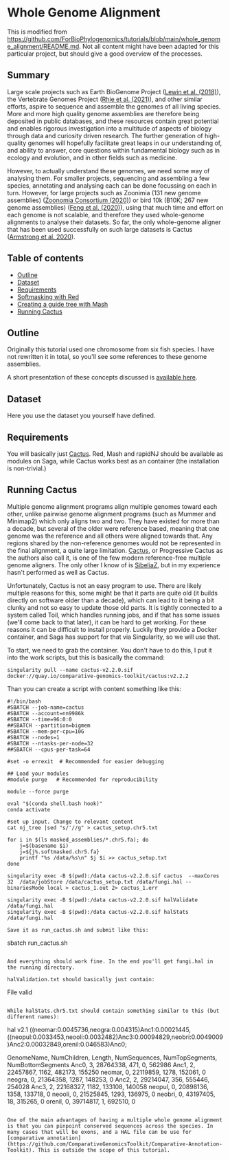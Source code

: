 
# Whole Genome Alignment

This is modified from https://github.com/ForBioPhylogenomics/tutorials/blob/main/whole_genome_alignment/README.md. Not all content might have been adapted for this particular project, but should give a good overview of the processes.

## Summary

Large scale projects such as Earth BioGenome Project ([Lewin et al. (2018)](https://doi.org/10.1073/pnas.1720115115)), the Vertebrate Genomes Project ([Rhie et al. (2021)](https://doi.org/10.1038/s41586-021-03451-0)), and other similar efforts, aspire to sequence and assemble the genomes of all living species. More and more high quality genome assemblies are therefore being deposited in public databases, and these resources contain great potential and enables rigorous investigation into a multitude of aspects of biology through data and curiosity driven research. The further generation of high-quality genomes will hopefully facilitate great leaps in our understanding of, and ability to answer, core questions within fundamental biology such as in ecology and evolution, and in other fields such as medicine.

However, to actually understand these genomes, we need some way of analysing them. For smaller projects, sequencing and assembling a few species, annotating and analysing each can be done focussing on each in turn. However, for large projects such as Zoonimia (131 new genome assemblies) ([Zoonomia Consortium (2020)](https://doi.org/10.1038/s41586-020-2876-6)) or bird 10k (B10K; 267 new genome assemblies) ([Feng et al. (2020)](https://doi.org/10.1038/s41586-020-2873-9)), using that much time and effort on each genome is not scalable, and therefore they used whole-genome alignments to analyse their datasets. So far, the only whole-genome aligner that has been used successfully on such large datasets is Cactus ([Armstrong et al. 2020](https://doi.org/10.1038/s41586-020-2871-y)).

## Table of contents

* [Outline](#outline)
* [Dataset](#dataset)
* [Requirements](#requirements)
* [Softmasking with Red](#softmask)
* [Creating a guide tree with Mash](#mash)
* [Running Cactus](#cactus)

<a name="outline"></a>
## Outline

Originally this tutorial used one chromosome from six fish species. I have not rewritten it in total, so you'll see some references to these genome assemblies.

A short presentation of these concepts discussed is [available here](../presentations/whole_genome_alignment.pdf).

<a name="dataset"></a>
## Dataset

Here you use the dataset you yourself have defined.

<a name="requirements"></a>
## Requirements

You will basically just  [Cactus](https://github.com/ComparativeGenomicsToolkit/cactus). Red, Mash and rapidNJ should be available as modules on Saga, while Cactus works best as an container (the installation is non-trivial.)

<a name="cactus"></a>
## Running Cactus

Multiple genome alignment programs align multiple genomes toward each other, unlike pairwise genome alignment programs (such as Mummer and Minimap2) which only aligns two and two. They have existed for more than a decade, but several of the older were reference based, meaning that one genome was the reference and all others were aligned towards that. Any regions shared by the non-reference genomes would not be represented in the final alignment, a quite large limitation. [Cactus](https://github.com/ComparativeGenomicsToolkit/cactus), or Progressive Cactus as the authors also call it, is one of the few modern reference-free multiple genome aligners. The only other I know of is [SibeliaZ](https://github.com/medvedevgroup/SibeliaZ), but in my experience hasn't performed as well as Cactus.

Unfortunately, Cactus is not an easy program to use. There are likely multiple reasons for this, some might be that it parts are quite old (it builds directly on software older than a decade), which can lead to it being a bit clunky and not so easy to update those old parts. It is tightly connected to a system called Toil, which handles running jobs, and if that has some issues (we'll come back to that later), it can be hard to get working. For these reasons it can be difficult to install properly. Luckily they provide a Docker container, and Saga has support for that via Singularity, so we will use that.

To start, we need to grab the container. You don't have to do this, I put it into the work scripts, but this is basically the command:
```
singularity pull --name cactus-v2.2.0.sif docker://quay.io/comparative-genomics-toolkit/cactus:v2.2.2 
```

Than you can create a script with content something like this:

```
#!/bin/bash
#SBATCH --job-name=cactus
#SBATCH --account=nn9986k
#SBATCH --time=96:0:0
##SBATCH --partition=bigmem
#SBATCH --mem-per-cpu=10G
#SBATCH --nodes=1
#SBATCH --ntasks-per-node=32
##SBATCH --cpus-per-task=64

#set -o errexit  # Recommended for easier debugging

## Load your modules
#module purge   # Recommended for reproducibility

module --force purge

eval "$(conda shell.bash hook)"
conda activate

#set up input. Change to relevant content
cat nj_tree |sed "s/'//g" > cactus_setup.chr5.txt

for i in $(ls masked_assemblies/*.chr5.fa); do
	j=$(basename $i)
	j=${j%.softmasked.chr5.fa}
	printf "%s /data/%s\n" $j $i >> cactus_setup.txt
done

singularity exec -B $(pwd):/data cactus-v2.2.0.sif cactus  --maxCores 32  /data/jobStore /data/cactus_setup.txt /data/fungi.hal --binariesMode local > cactus_1.out 2> cactus_1.err

singularity exec -B $(pwd):/data cactus-v2.2.0.sif halValidate /data/fungi.hal
singularity exec -B $(pwd):/data cactus-v2.2.0.sif halStats /data/fungi.hal

Save it as run_cactus.sh and submit like this:

```
sbatch run_cactus.sh
```

And everything should work fine. In the end you'll get fungi.hal in the running directory.

halValidation.txt should basically just contain:
```
File valid
```

While halStats.chr5.txt should contain something similar to this (but different names):
```
hal v2.1
((neomar:0.0045736,neogra:0.004315)Anc1:0.00021445,((neopul:0.0033453,neooli:0.0032482)Anc3:0.00094829,neobri:0.0049009)Anc2:0.00032849,orenil:0.046583)Anc0;

GenomeName, NumChildren, Length, NumSequences, NumTopSegments, NumBottomSegments
Anc0, 3, 28764338, 471, 0, 562986
Anc1, 2, 22457867, 1162, 482173, 155250
neomar, 0, 22119859, 1278, 152061, 0
neogra, 0, 21364358, 1287, 148253, 0
Anc2, 2, 29214047, 356, 555446, 254028
Anc3, 2, 22168327, 1182, 133108, 140058
neopul, 0, 20898136, 1358, 133718, 0
neooli, 0, 21525845, 1293, 136975, 0
neobri, 0, 43197405, 18, 315265, 0
orenil, 0, 39714817, 1, 692510, 0
```

One of the main advantages of having a multiple whole genome alignment is that you can pinpoint conserved sequences across the species. In many cases that will be exons, and a HAL file can be use for [comparative annotation](https://github.com/ComparativeGenomicsToolkit/Comparative-Annotation-Toolkit). This is outside the scope of this tutorial.


